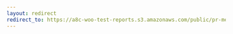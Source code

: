 ```yaml
---
layout: redirect
redirect_to: https://a8c-woo-test-reports.s3.amazonaws.com/public/pr-merge/41000/api/index.html
---
```

